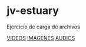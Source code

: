 # jv-estuary
Ejercicio de carga de archivos

[VIDEOS](Video/README.md)
[IMÁGENES](Img/README.md)
[AUDIOS](Audio/README.md)

